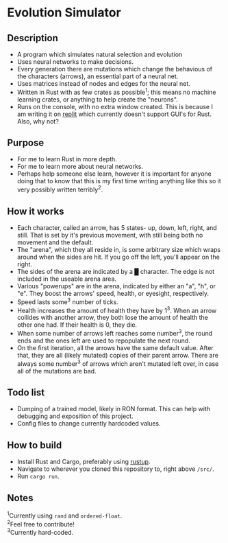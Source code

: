 # Evolution Simulator

## Description
- A program which simulates natural selection and evolution
- Uses neural networks to make decisions.
- Every generation there are mutations which change the behavious of the characters (arrows), an essential part of a neural net.
- Uses matrices instead of nodes and edges for the neural net.
- Written in Rust with as few crates as possible<sup>1</sup>; this means no machine learning crates, or anything to help create the "neurons".
- Runs on the console, with no extra window created. This is because I am writing it on [replit](https://replit.com/) which currently doesn't support GUI's for Rust. Also, why not?

## Purpose
- For me to learn Rust in more depth.
- For me to learn more about neural networks.
- Perhaps help someone else learn, however it is important for anyone doing that to know that this is my first time writing anything like this so it very possibly written terribly<sup>2</sup>.

## How it works
- Each character, called an arrow, has 5 states- up, down, left, right, and still. That is set by it's previous movement, with still being both no movement and the default.
- The "arena", which they all reside in, is some arbitrary size which wraps around when the sides are hit. If you go off the left, you'll appear on the right.
- The sides of the arena are indicated by a █ character. The edge is not included in the useable arena area.
- Various "powerups" are in the arena, indicated by either an "a", "h", or "e". They boost the arrows' speed, health, or eyesight, respectively.
- Speed lasts some<sup>3</sup> number of ticks.
- Health increases the amount of health they have by 1<sup>3</sup>. When an arrow collides with another arrow, they both lose the amount of health the other one had. If their health is 0, they die.
- When some number of arrows left reaches some number<sup>3</sup>, the round ends and the ones left are used to repopulate the next round.
- On the first iteration, all the arrows have the same default value. After that, they are all (likely mutated) copies of their parent arrow. There are always some number<sup>3</sup> of arrows which aren't mutated left over, in case all of the mutations are bad.

## Todo list
- Dumping of a trained model, likely in RON format. This can help with debugging and exposition of this project.
- Config files to change currently hardcoded values.

## How to build
- Install Rust and Cargo, preferably using [rustup](https://rustup.rs/).
- Navigate to wherever you cloned this repository to, right above `/src/`.
- Run `cargo run`.


## Notes
<sup>1</sup>Currently using `rand` and `ordered-float`.  
<sup>2</sup>Feel free to contribute!  
<sup>3</sup>Currently hard-coded.
